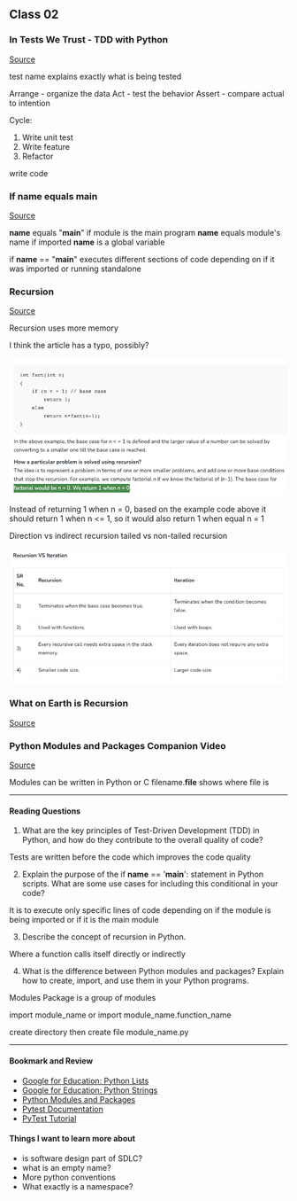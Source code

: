 ## Class 02
### In Tests We Trust - TDD with Python
[Source](https://code.likeagirl.io/in-tests-we-trust-tdd-with-python-af69f47e6932)

test name explains exactly what is being tested

Arrange - organize the data
Act - test the behavior
Assert - compare actual to intention

Cycle:
1. Write unit test
2. Write feature
3. Refactor

write code 
### If name equals main
[Source](https://www.geeksforgeeks.org/what-does-the-if-__name__-__main__-do/)

__name__ equals "__main__" if module is the main program
__name__ equals module's name if imported
__name__ is a global variable

if __name__ == "__main__" executes different sections of code depending on if it was imported or running standalone


### Recursion
[Source](https://www.geeksforgeeks.org/introduction-to-recursion-data-structure-and-algorithm-tutorials/)

Recursion uses more memory

I think the article has a typo, possibly? 

![Alt text](<Screenshot 2023-09-18 at 7.22.48 PM.png>)

Instead of returning 1 when n = 0, based on the example code above it should return 1 when n <= 1, so it would also return 1 when equal n = 1

Direction vs indirect recursion
tailed vs non-tailed recursion

![Alt text](image.png)

### What on Earth is Recursion
[Source](https://www.youtube.com/watch?v=Mv9NEXX1VHc)

### Python Modules and Packages Companion Video
[Source](https://www.youtube.com/watch?v=Mv9NEXX1VHc)

Modules can be written in Python or C
filename.__file__ shows where file is

<hr>

#### Reading Questions

1. What are the key principles of Test-Driven Development (TDD) in Python, and how do they contribute to the overall quality of code? 

Tests are written before the code which improves the code quality

2. Explain the purpose of the if __name__ == '__main__': statement in Python scripts. What are some use cases for including this conditional in your code? 

It is to execute only specific lines of code depending on if the module is being imported or if it is the main module

3. Describe the concept of recursion in Python. 

Where a function calls itself directly or indirectly

4. What is the difference between Python modules and packages? Explain how to create, import, and use them in your Python programs.

Modules Package is a group of modules

import module_name or 
import module_name.function_name

create directory then create file module_name.py
<hr>

#### Bookmark and Review

- [Google for Education: Python Lists](https://developers.google.com/edu/python/lists)
- [Google for Education: Python Strings](https://developers.google.com/edu/python/strings)
- [Python Modules and Packages](https://realpython.com/python-modules-packages/)
- [Pytest Documentation](https://docs.pytest.org/en/latest/)
- [PyTest Tutorial](https://www.guru99.com/pytest-tutorial.html)


#### Things I want to learn more about
- is software design part of SDLC?
- what is an empty name?
- More python conventions
- What exactly is a namespace?

